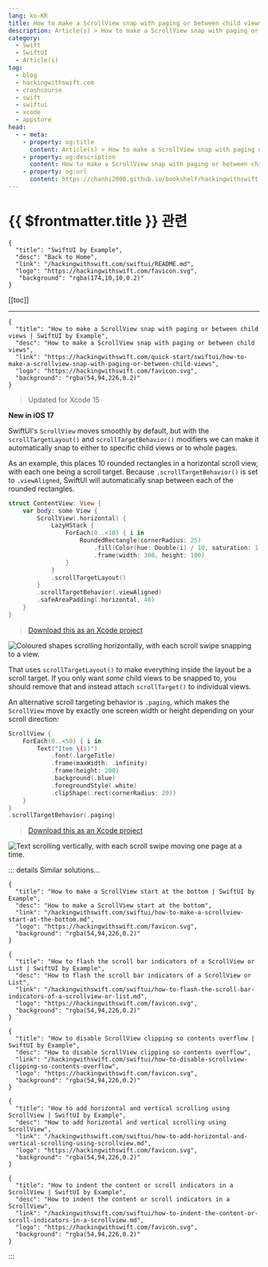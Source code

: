 ```yaml
---
lang: ko-KR
title: How to make a ScrollView snap with paging or between child views
description: Article(s) > How to make a ScrollView snap with paging or between child views
category:
  - Swift
  - SwiftUI
  - Article(s)
tag: 
  - blog
  - hackingwithswift.com
  - crashcourse
  - swift
  - swiftui
  - xcode
  - appstore
head:
  - - meta:
    - property: og:title
      content: Article(s) > How to make a ScrollView snap with paging or between child views
    - property: og:description
      content: How to make a ScrollView snap with paging or between child views
    - property: og:url
      content: https://chanhi2000.github.io/bookshelf/hackingwithswift.com/swiftui/how-to-make-a-scrollview-snap-with-paging-or-between-child-views.html
---
```


# {{ $frontmatter.title }} 관련

```component VPCard
{
  "title": "SwiftUI by Example",
  "desc": "Back to Home",
  "link": "/hackingwithswift.com/swiftui/README.md",
  "logo": "https://hackingwithswift.com/favicon.svg",
   "background": "rgba(174,10,10,0.2)"
}
```

[[toc]]

---

```component VPCard
{
  "title": "How to make a ScrollView snap with paging or between child views | SwiftUI by Example",
  "desc": "How to make a ScrollView snap with paging or between child views",
  "link": "https://hackingwithswift.com/quick-start/swiftui/how-to-make-a-scrollview-snap-with-paging-or-between-child-views",
  "logo": "https://hackingwithswift.com/favicon.svg",
  "background": "rgba(54,94,226,0.2)"
}
```

> Updated for Xcode 15

**New in iOS 17**

SwiftUI's `ScrollView` moves smoothly by default, but with the `scrollTargetLayout()` and `scrollTargetBehavior()` modifiers we can make it automatically snap to either to specific child views or to whole pages.

As an example, this places 10 rounded rectangles in a horizontal scroll view, with each one being a scroll target. Because `.scrollTargetBehavior()` is set to `.viewAligned`, SwiftUI will automatically snap between each of the rounded rectangles.

```swift
struct ContentView: View {
    var body: some View {
        ScrollView(.horizontal) {
            LazyHStack {
                ForEach(0..<10) { i in
                    RoundedRectangle(cornerRadius: 25)
                        .fill(Color(hue: Double(i) / 10, saturation: 1, brightness: 1).gradient)
                        .frame(width: 300, height: 100)
                }
            }
            .scrollTargetLayout()
        }
        .scrollTargetBehavior(.viewAligned)
        .safeAreaPadding(.horizontal, 40)
    }
}
```

> [<FontIcon icon="fas fa-file-zipper"/>Download this as an Xcode project](https://hackingwithswift.com/files/projects/swiftui/how-to-make-a-scrollview-snap-with-paging-or-between-child-views-1.zip)

![Coloured shapes scrolling horizontally, with each scroll swipe snapping to a view.](https://hackingwithswift.com/img/books/quick-start/swiftui/how-to-make-a-scrollview-snap-with-paging-or-between-child-views-1~dark@2x.gif)

That uses `scrollTargetLayout()` to make everything inside the layout be a scroll target. If you only want *some* child views to be snapped to, you should remove that and instead attach `scrollTarget()` to individual views.

An alternative scroll targeting behavior is `.paging`, which makes the `ScrollView` move by exactly one screen width or height depending on your scroll direction:

```swift
ScrollView {
    ForEach(0..<50) { i in
        Text("Item \(i)")
            .font(.largeTitle)
            .frame(maxWidth: .infinity)
            .frame(height: 200)
            .background(.blue)
            .foregroundStyle(.white)
            .clipShape(.rect(cornerRadius: 20))
    }
}
.scrollTargetBehavior(.paging)
```

> [<FontIcon icon="fas fa-file-zipper"/>Download this as an Xcode project](https://hackingwithswift.com/files/projects/swiftui/how-to-make-a-scrollview-snap-with-paging-or-between-child-views-2.zip)

![Text scrolling vertically, with each scroll swipe moving one page at a time.](https://hackingwithswift.com/img/books/quick-start/swiftui/how-to-make-a-scrollview-snap-with-paging-or-between-child-views-2~dark@2x.gif)

::: details Similar solutions…

```component VPCard
{
  "title": "How to make a ScrollView start at the bottom | SwiftUI by Example",
  "desc": "How to make a ScrollView start at the bottom",
  "link": "/hackingwithswift.com/swiftui/how-to-make-a-scrollview-start-at-the-bottom.md",
  "logo": "https://hackingwithswift.com/favicon.svg",
  "background": "rgba(54,94,226,0.2)"
}
```

```component VPCard
{
  "title": "How to flash the scroll bar indicators of a ScrollView or List | SwiftUI by Example",
  "desc": "How to flash the scroll bar indicators of a ScrollView or List",
  "link": "/hackingwithswift.com/swiftui/how-to-flash-the-scroll-bar-indicators-of-a-scrollview-or-list.md",
  "logo": "https://hackingwithswift.com/favicon.svg",
  "background": "rgba(54,94,226,0.2)"
}
```

```component VPCard
{
  "title": "How to disable ScrollView clipping so contents overflow | SwiftUI by Example",
  "desc": "How to disable ScrollView clipping so contents overflow",
  "link": "/hackingwithswift.com/swiftui/how-to-disable-scrollview-clipping-so-contents-overflow",
  "logo": "https://hackingwithswift.com/favicon.svg",
  "background": "rgba(54,94,226,0.2)"
}
```

```component VPCard
{
  "title": "How to add horizontal and vertical scrolling using ScrollView | SwiftUI by Example",
  "desc": "How to add horizontal and vertical scrolling using ScrollView",
  "link": "/hackingwithswift.com/swiftui/how-to-add-horizontal-and-vertical-scrolling-using-scrollview.md",
  "logo": "https://hackingwithswift.com/favicon.svg",
  "background": "rgba(54,94,226,0.2)"
}
```

```component VPCard
{
  "title": "How to indent the content or scroll indicators in a ScrollView | SwiftUI by Example",
  "desc": "How to indent the content or scroll indicators in a ScrollView",
  "link": "/hackingwithswift.com/swiftui/how-to-indent-the-content-or-scroll-indicators-in-a-scrollview.md",
  "logo": "https://hackingwithswift.com/favicon.svg",
  "background": "rgba(54,94,226,0.2)"
}
```

:::

